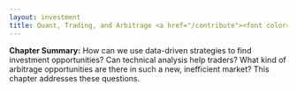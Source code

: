 ```yaml
---
layout: investment
title: Quant, Trading, and Arbitrage <a href="/contribute"><font color="grey" size="4">(Soliciting Contributions)</font></a>
---
```


<b>Chapter Summary:</b> How can we use data-driven strategies to find investment opportunities? Can technical analysis help traders? What kind of arbitrage opportunities are there in such a new, inefficient market? This chapter addresses these questions.